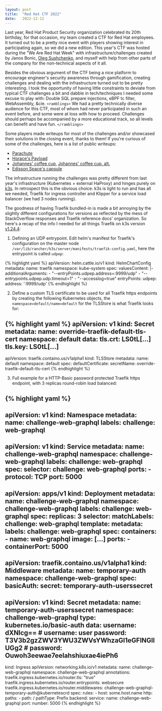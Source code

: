 ```yaml
---
layout: post
title:  "Red Hat CTF 2022"
date:   2022-12-12
---
```


Last year, Red Hat Product Security organization celebrated its 20th birthday, for that occasion, my team created a CTF for Red Hat employees. It turned out to be a pretty nice event with players showing interest in participating again, so we did a new edition. This year's CTF was hosted during the "We Are Red Hat Week" with infrastructure/challenges created by Janos Bonic, [Oleg Sushchenko](https://lineending.org/), and myself with help from other parts of the company for the non-technical aspects of it all.

Besides the obvious argument of the CTF being a nice platform to encourage engineer's security awareness through gamification, creating challenges and dealing with the infrastructure turned out to be pretty interesting. I took the opportunity of having little constraints to deviate from typical CTF challenges a bit and dabble in tech/techniques I needed some excuse to play with: Double SQL prepare injections, eBPF tc filter, WebAssembly, &cie. `<ramblings>` We had a pretty technically diverse audience for this CTF, most of whom had never participated in such an event before, and some were at loss with how to proceed. Challenges should perhaps be accompanied by a more educational track, so all levels can benefit and have fun. `</ramblings>`

Some players made writeups for most of the challenges and/or showcased their solutions in the closing event, thanks to them! If you're curious of some of the challenges, here is a list of public writeups:

- [Parachute](https://gist.github.com/infinitewarp/5b8d9e0a70ff5fa51eab0762a671c6ec)
- [Horace's Payload](https://github.com/bengal/misc/blob/main/ctf/rh2022/horace-payload.md)
- [Johannes' coffee cup](https://github.com/r00ta/myWriteUps/tree/master/RH_CTF_2022/johannes_coffe_rev/README.md), [Johannes' coffee cup, alt.](https://gitlab.com/teuf/rh-ctf-notes/-/blob/main/johannes-coffee.md)
- [Edisson Space's capsule](https://gitlab.com/michaelho_redhat/rh-ctf-writeups/-/blob/main/edison-spaces-capsule.md)

The infrastructure running the challenges was pretty different from last year's infrastructure (Kubernetes + external HaProxy) and hinges purely on [k3s](https://k3s.io/). In retrospect this is the obvious choice: k3s is light to run and has all we needed, Traefik for ingress controller and Klipper for a service load balancer (we had 3 nodes running).

The goodness of having Traefik bundled-in is made a bit annoying by the slightly different configurations for versions as reflected by the mess of StackOverflow responses and Traefik reference docs' organization. So here's a recap of the info I needed for all things Traefik on k3s version [v1.24.4](https://github.com/k3s-io/k3s/releases/tag/v1.24.4+k3s1#Embedded%20Component%20Versions):

1. Defining an UDP entrypoint. Edit helm's manifest for Traefik's configuration on the master node `/var/lib/rancher/k3s/server/manifests/traefik-config.yaml`, here the entrypoint is called `udpep`:

{% highlight yaml %}
apiVersion: helm.cattle.io/v1
kind: HelmChartConfig
metadata:
  name: traefik
  namespace: kube-system
spec:
  valuesContent: |-
	additionalArguments:
	- "--entryPoints.udpep.address=:9999/udp"
	- "--entrypoints.udpep.udp.timeout=1"
	- "--accesslog=true"
	entryPoints:
  	  udpep:
        address: ':9999/udp'
{% endhighlight %}

2. Define a custom TLS certificate to be used for all Traefik https endpoints by creating the following Kubernetes objects, the `namespace=default/name=default` for the TLSStore is what Traefik looks for:

{% highlight yaml %}
apiVersion: v1
kind: Secret
metadata:
  name: override-traefik-default-tls-cert
  namespace: default
data:
  tls.crt: LS0tL[...]
  tls.key: LS0tL[...]
---
apiVersion: traefik.containo.us/v1alpha1
kind: TLSStore
metadata:
  name: default
  namespace: default
spec:
  defaultCertificate:
	secretName: override-traefik-default-tls-cert
{% endhighlight %}

3. Full example for a HTTP-Basic password protected Traefik https endpoint, with 3 replicas round-robin load balanced:

{% highlight yaml %}
---
apiVersion: v1
kind: Namespace
metadata:
  name: challenge-web-graphql
  labels:
    challenge: web-graphql
---
apiVersion: v1
kind: Service
metadata:
  name: challenge-web-graphql
  namespace: challenge-web-graphql
  labels:
    challenge: web-graphql
spec:
  selector:
    challenge: web-graphql
  ports:
    - protocol: TCP
      port: 5000
---
apiVersion: apps/v1
kind: Deployment
metadata:
  name: challenge-web-graphql
  namespace: challenge-web-graphql
  labels:
    challenge: web-graphql
spec:
  replicas: 3
  selector:
    matchLabels:
      challenge: web-graphql
  template:
    metadata:
      labels:
        challenge: web-graphql
    spec:
      containers:
        - name: web-graphql
          image: [...]
          ports:
            - containerPort: 5000
---
apiVersion: traefik.containo.us/v1alpha1
kind: Middleware
metadata:
  name: temporary-auth
  namespace: challenge-web-graphql
spec:
  basicAuth:
    secret: temporary-auth-userssecret
---
apiVersion: v1
kind: Secret
metadata:
  name: temporary-auth-userssecret
  namespace: challenge-web-graphql
type: kubernetes.io/basic-auth
data:
  username: dXNlcg== # username: user
  password: T3V3b2gzZWV3YWU3ZWVsYWhzaGl1eGFlNGllUGg2 # password: Ouwoh3eewae7eelahshiuxae4iePh6
---
kind: Ingress
apiVersion: networking.k8s.io/v1
metadata:
  name: challenge-web-graphql
  namespace: challenge-web-graphql
  annotations:
    traefik.ingress.kubernetes.io/router.tls: "true"
    traefik.ingress.kubernetes.io/router.entrypoints: websecure
    traefik.ingress.kubernetes.io/router.middlewares: challenge-web-graphql-temporary-auth@kubernetescrd
spec:
  rules:
    - host: some.host.name
      http:
        paths:
          - path: /
            pathType: Prefix
            backend:
              service:
                name: challenge-web-graphql
                port:
                  number: 5000
{% endhighlight %}

